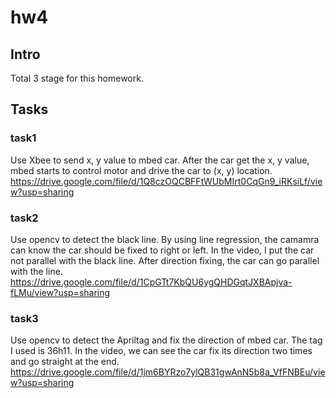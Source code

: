 # hw4
## Intro 
Total 3 stage for this homework.

## Tasks
### task1
Use Xbee to send x, y value to mbed car. After the car get the x, y value, mbed starts to control motor and drive the car to (x, y) location.
https://drive.google.com/file/d/1Q8czOQCBFFtWUbMIrt0CqGn9_iRKsiLf/view?usp=sharing

### task2
Use opencv to detect the black line. By using line regression, the camamra can know the car should be fixed to right or left. In the video, I put the car not parallel with the black line. After direction fixing, the car can go parallel with the line.
https://drive.google.com/file/d/1CpGTt7KbQU6ygQHDGqtJXBApjva-fLMu/view?usp=sharing

### task3 
Use opencv to detect the Apriltag and fix the direction of mbed car. The tag I used is 36h11. 
In the video, we can see the car fix its direction two times and go straight at the end.
https://drive.google.com/file/d/1jm6BYRzo7ylQB31gwAnN5b8a_VfFNBEu/view?usp=sharing
